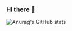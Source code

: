 ### Hi there 👋
![Anurag's GitHub stats](https://github-readme-stats.vercel.app/api?username=MuhammadMannan&theme=dark&show_icons=true)
